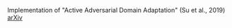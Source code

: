 Implementation of "Active Adversarial Domain Adaptation" (Su et al., 2019) [arXiv](https://arxiv.org/abs/1904.07848)
